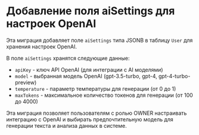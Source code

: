 # Добавление поля aiSettings для настроек OpenAI

Эта миграция добавляет поле `aiSettings` типа JSONB в таблицу `User` для хранения настроек OpenAI.

В поле `aiSettings` хранятся следующие данные:
- `apiKey` - ключ API OpenAI (для интеграции с AI моделями)
- `model` - выбранная модель OpenAI (gpt-3.5-turbo, gpt-4, gpt-4-turbo-preview)
- `temperature` - параметр температуры для генерации (от 0 до 1)
- `maxTokens` - максимальное количество токенов для генерации (от 100 до 4000)

Эта миграция позволяет пользователям с ролью OWNER настраивать интеграцию с OpenAI и выбирать предпочтительную модель для генерации текста и анализа данных в системе.